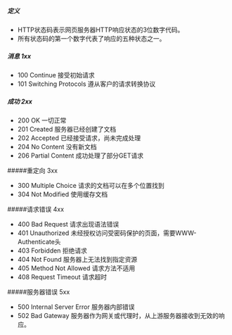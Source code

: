 ##### 定义
* HTTP状态码表示网页服务器HTTP响应状态的3位数字代码。
* 所有状态码的第一个数字代表了响应的五种状态之一。

##### 消息 1xx
* 100 Continue 接受初始请求
* 101 Switching Protocols 遵从客户的请求转换协议

##### 成功 2xx
* 200 OK 一切正常
* 201 Created 服务器已经创建了文档
* 202 Accepted 已经接受请求，尚未完成处理
* 204 No Content 没有新文档
* 206 Partial Content 成功处理了部分GET请求

#####重定向 3xx
* 300 Multiple Choice 请求的文档可以在多个位置找到
* 304 Not Modified 使用缓存文档

#####请求错误 4xx
* 400 Bad Request 请求出现语法错误
* 401 Unauthorized 未经授权访问受密码保护的页面，需要WWW-Authenticate头
* 403 Forbidden 拒绝请求
* 404 Not Found 服务器上无法找到指定资源
* 405 Method Not Allowed 请求方法不适用
* 408 Request Timeout 请求超时

#####服务器错误 5xx
* 500 Internal Server Error 服务器内部错误
* 502 Bad Gateway 服务器作为网关或代理时，从上游服务器接收到无效的响应。